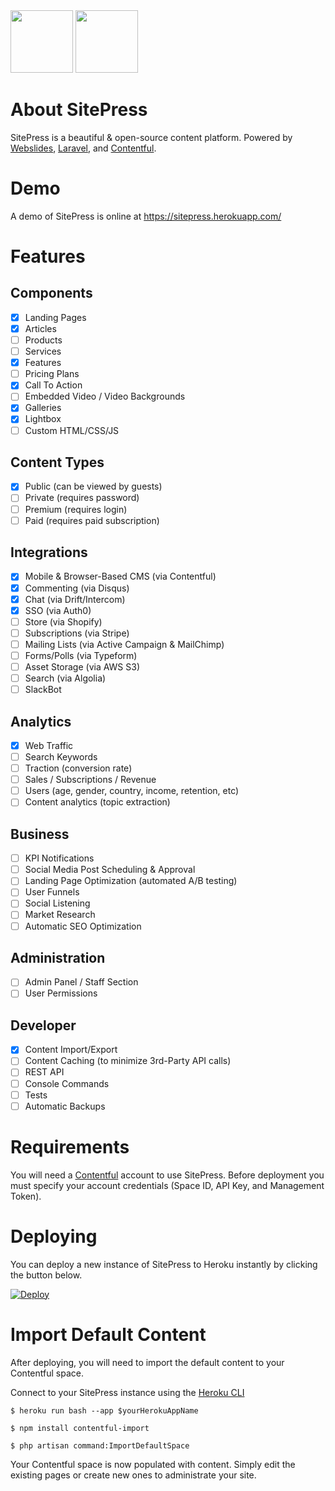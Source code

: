 <div><img src="https://images.contentful.com/x5o3atz1wqhm/2PWSbcsefYImQyMuqcIuGi/5efaa2c98a4819ef729885a7c3aa381c/App_Icon_2x.png" width="100">
<img src="http://www.luckyrabbit.info/images/lr-logo.png" width="100">
</div>

# About SitePress
SitePress is a beautiful &amp; open-source content platform. Powered by [Webslides](https://github.com/webslides/webslides/), [Laravel](https://laravel.com), and [Contentful](https://contentful.com).

# Demo
A demo of SitePress is online at https://sitepress.herokuapp.com/

# Features 

## Components
* [x] Landing Pages
* [x] Articles
* [ ] Products
* [ ] Services
* [x] Features
* [ ] Pricing Plans
* [x] Call To Action
* [ ] Embedded Video / Video Backgrounds
* [x] Galleries
* [x] Lightbox
* [ ] Custom HTML/CSS/JS

## Content Types
* [x] Public (can be viewed by guests)
* [ ] Private (requires password)
* [ ] Premium (requires login)
* [ ] Paid (requires paid subscription)

## Integrations
* [x] Mobile & Browser-Based CMS (via Contentful)
* [x] Commenting (via Disqus)
* [x] Chat (via Drift/Intercom)
* [x] SSO (via Auth0)
* [ ] Store (via Shopify)
* [ ] Subscriptions (via Stripe)
* [ ] Mailing Lists (via Active Campaign & MailChimp)
* [ ] Forms/Polls (via Typeform)
* [ ] Asset Storage (via AWS S3)
* [ ] Search (via Algolia)
* [ ] SlackBot

## Analytics
* [x] Web Traffic
* [ ] Search Keywords
* [ ] Traction (conversion rate)
* [ ] Sales / Subscriptions / Revenue
* [ ] Users (age, gender, country, income, retention, etc)
* [ ] Content analytics (topic extraction)

## Business
* [ ] KPI Notifications
* [ ] Social Media Post Scheduling & Approval
* [ ] Landing Page Optimization (automated A/B testing)
* [ ] User Funnels
* [ ] Social Listening
* [ ] Market Research
* [ ] Automatic SEO Optimization

## Administration
* [ ] Admin Panel / Staff Section
* [ ] User Permissions

## Developer
* [x] Content Import/Export
* [ ] Content Caching (to minimize 3rd-Party API calls)
* [ ] REST API
* [ ] Console Commands
* [ ] Tests
* [ ] Automatic Backups

# Requirements
You will need a [Contentful](https://contentful.com) account to use SitePress. Before deployment you must specify your account credentials (Space ID, API Key, and Management Token).

# Deploying
You can deploy a new instance of SitePress to Heroku instantly by clicking the button below.

[![Deploy](https://www.herokucdn.com/deploy/button.svg)](https://heroku.com/deploy?template=https://github.com/luckyrabbitllc/SitePress)

# Import Default Content
After deploying, you will need to import the default content to your Contentful space. 

Connect to your SitePress instance using the [Heroku CLI](https://devcenter.heroku.com/articles/heroku-cli)

```
$ heroku run bash --app $yourHerokuAppName
```

```
$ npm install contentful-import
```

```
$ php artisan command:ImportDefaultSpace
```

Your Contentful space is now populated with content. Simply edit the existing pages or create new ones to administrate your site.